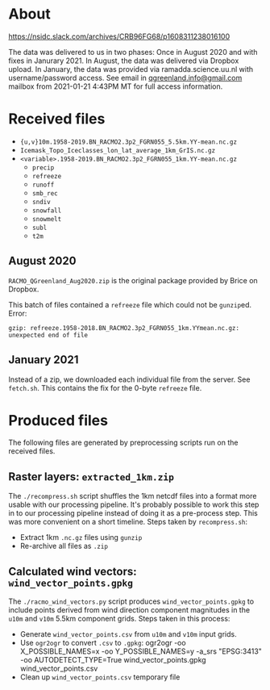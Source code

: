 # About

https://nsidc.slack.com/archives/CRB96FG68/p1608311238016100

The data was delivered to us in two phases: Once in August 2020 and with fixes
in Janurary 2021. In August, the data was delivered via Dropbox upload. In
January, the data was provided via ramadda.science.uu.nl with username/password
access. See email in qgreenland.info@gmail.com mailbox from 2021-01-21 4:43PM
MT for full access information.


# Received files

* `{u,v}10m.1958-2019.BN_RACMO2.3p2_FGRN055_5.5km.YY-mean.nc.gz`
* `Icemask_Topo_Iceclasses_lon_lat_average_1km_GrIS.nc.gz`
* `<variable>.1958-2019.BN_RACMO2.3p2_FGRN055_1km.YY-mean.nc.gz`
  * `precip`
  * `refreeze`
  * `runoff`
  * `smb_rec`
  * `sndiv`
  * `snowfall`
  * `snowmelt`
  * `subl`
  * `t2m`


## August 2020

`RACMO_QGreenland_Aug2020.zip` is the original package provided by Brice on Dropbox.

This batch of files contained a `refreeze` file which could not be `gunzip`ed. Error:

```
gzip: refreeze.1958-2018.BN_RACMO2.3p2_FGRN055_1km.YYmean.nc.gz: unexpected end of file
```


## January 2021

Instead of a zip, we downloaded each individual file from the server. See
`fetch.sh`. This contains the fix for the 0-byte `refreeze` file.


# Produced files

The following files are generated by preprocessing scripts run on the received files.

## Raster layers: `extracted_1km.zip`

The `./recompress.sh` script shuffles the 1km netcdf files into a format more
usable with our processing pipeline. It's probably possible to work this step
in to our processing pipeline instead of doing it as a pre-process step. This
was more convenient on a short timeline. Steps taken by `recompress.sh`:

* Extract 1km `.nc.gz` files using `gunzip`
* Re-archive all files as `.zip`


## Calculated wind vectors: `wind_vector_points.gpkg`

The `./racmo_wind_vectors.py` script produces `wind_vector_points.gpkg` to
include points derived from wind direction component magnitudes in the `u10m`
and `v10m` 5.5km component grids. Steps taken in this process:

* Generate `wind_vector_points.csv` from `u10m` and `v10m` input grids.
* Use `ogr2ogr` to convert `.csv` to `.gpkg`:
    ogr2ogr -oo X_POSSIBLE_NAMES=x -oo Y_POSSIBLE_NAMES=y -a_srs "EPSG:3413" -oo AUTODETECT_TYPE=True wind_vector_points.gpkg wind_vector_points.csv
* Clean up `wind_vector_points.csv` temporary file
